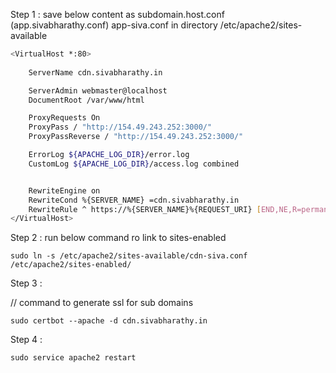 
Step 1 : save below content as subdomain.host.conf (app.sivabharathy.conf) app-siva.conf
in directory /etc/apache2/sites-available

```bash
<VirtualHost *:80>
	
	ServerName cdn.sivabharathy.in

	ServerAdmin webmaster@localhost
	DocumentRoot /var/www/html

    ProxyRequests On
    ProxyPass / "http://154.49.243.252:3000/"
    ProxyPassReverse / "http://154.49.243.252:3000/"

	ErrorLog ${APACHE_LOG_DIR}/error.log
	CustomLog ${APACHE_LOG_DIR}/access.log combined


    RewriteEngine on
    RewriteCond %{SERVER_NAME} =cdn.sivabharathy.in
    RewriteRule ^ https://%{SERVER_NAME}%{REQUEST_URI} [END,NE,R=permanent]
</VirtualHost>
```

Step 2 : run below command ro link to sites-enabled 

```
sudo ln -s /etc/apache2/sites-available/cdn-siva.conf /etc/apache2/sites-enabled/
```

Step 3 : 

// command to generate ssl for sub domains 
```
sudo certbot --apache -d cdn.sivabharathy.in
```

Step 4 :
```
sudo service apache2 restart
```
